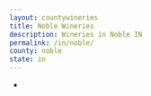 ```yaml
---
layout: countywineries
title: Noble Wineries
description: Wineries in Noble IN
permalink: /in/noble/
county: noble
state: in
---
```

-
